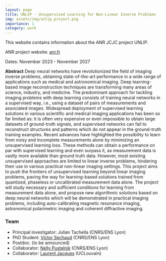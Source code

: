 ```yaml
---
layout: page
title: UNLIP - Unsupervised Learning for Non-Linear Inverse Problems
img: assets/img/unlip_project.png
importance: 1
category: work
---
```



This website contains information about the ANR JCJC project UNLIP.

ANR project website: [anr.fr](https://anr.fr/en/funded-projects-and-impact/funded-projects/project/funded/project/b2d9d3668f92a3b9fbbf7866072501ef-823dad8221/?tx_anrprojects_funded%5Bcontroller%5D=Funded&cHash=c266c5da697fd41fed7727d6331f7ade)

Dates: November 2023 - November 2027

**Abstract**
Deep neural networks have revolutionized the field of imaging inverse problems, obtaining state-of-the-art performance in a wide range of applications such as medical and astronomical imaging. Deep learning-based image reconstruction techniques are transforming many areas of science, industry, and medicine. The predominant approach for tackling imaging problems with deep learning consists of training neural networks in a supervised way, i.e., using a dataset of pairs of measurements and associated images. Widespread deployment of supervised learning solutions in various scientific and medical imaging applications has been so far limited as: it is often very expensive or even impossible to obtain large datasets of ground-truth signals, and supervised networks can fail to reconstruct structures and patterns which do not appear in the ground-truth training examples. Recent advances have highlighted the possibility to learn from noisy and incomplete measurements alone by minimizing an unsupervised learning loss. These methods can obtain a performance on par with supervised learning and even surpass it, as measurement data is vastly more available than ground truth data. However, most existing unsupervised approaches are limited to linear inverse problems, hindering their use in various practical non-linear imaging settings. This project aims to push the frontiers of unsupervised learning beyond linear imaging problems, paving the way for learning-based solutions trained from quantized, phaseless or uncalibrated measurement data alone. The project will study necessary and sufficient conditions for learning from measurement data alone, and propose new algorithmic solutions based on deep neural networks which will be demonstrated in practical imaging problems, including auto-calibrating magnetic resonance imaging, astronomical polarimetric imaging and coherent diffractive imaging.


### Team
- Principal investigator: Julian Tachella (CNRS/ENS Lyon)
- PhD Student: [Victor Sechaud](https://www.ens-lyon.fr/PHYSIQUE/presentation/annuaire/sechaud-victor) (CNRS/ENS Lyon)
- Postdoc: (to be announced)
- Collaborator: [Nelly Pustelnik](https://perso.ens-lyon.fr/nelly.pustelnik/) (CNRS/ENS Lyon)
- Collaborator: [Laurent Jacques](https://laurentjacques.gitlab.io/) (UCLouvain)
